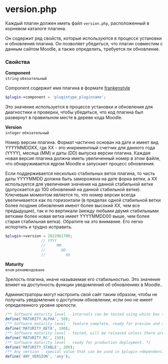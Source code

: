 # version.php

Каждый плагин должен иметь файл `version.php`, расположенный в корневом каталоге плагина.

Он содержит ряд свойств, которые используются в процессе установки и обновления плагина. Он позволяет убедиться, что плагин совместим с данным сайтом Moodle, а также определить, требуется ли обновление.

### Свойства

**Component**  
`string` `обязательный`

Component содержит имя плагина в формате [frankenstyle](https://moodledev.io/general/development/policies/codingstyle/frankenstyle)

```php
$plugin->component = 'plugintype_pluginname';
```

Это значение используется в процессе установки и обновления для диагностики и проверки, чтобы убедиться, что код плагина был развернут в правильном месте в дереве кода Moodle.

**Version**  
`integer` `обязательный`

Номер версии плагина. Формат частично основан на дате и имеет вид YYYYMMDDXX, где XX - это инкрементный счетчик для данного года (YYYY), месяца (MM) и даты (DD) выпуска версии плагина. Каждая новая версия плагина должна иметь увеличенный номер в этом файле, что обнаруживается ядром Moodle и запускает процесс обновления. 

Если поддерживается несколько стабильных веток плагина, то часть даты YYYYMMDD должна быть заморожена на дате форка ветки, а XX используется для увеличения значения на данной стабильной ветке (допускается до 100 обновлений на данной стабильной ветке). Ключевым моментом является то, что номер версии всегда увеличивается как по горизонтали (в пределах одной стабильной ветки более поздние обновления имеют более высокий XX, чем все предыдущие), так и по вертикали (между любыми двумя стабильными ветками более новая ветка имеет YYYYMMDD00 выше, чем более старая стабильная ветка). Обратите на это внимание. Его легко испортить и трудно исправить.

```php
$plugin->version = 2022061700;
                // YYYY
                //     MM
                //       DD
                //         XX
```

**Maturity**  
`enum` `рекомендовано`


Зрелость плагина, иначе называемая его стабильностью. Это значение влияет на доступность функции уведомлений об обновлениях в Moodle.. 

Администраторы могут настроить свой сайт таким образом, чтобы не получать уведомления о доступном обновлении, если оно не имеет определенного уровня зрелости.

```php
/** Software maturity level - internals can be tested using white box techniques. */
define('MATURITY_ALPHA', 50);
/** Software maturity level - feature complete, ready for preview and testing. */
define('MATURITY_BETA', 100);
/** Software maturity level - tested, will be released unless there are fatal bugs. */
define('MATURITY_RC', 150);
/** Software maturity level - ready for production deployment. */
define('MATURITY_STABLE', 200);
/** Any version - special value that can be used in $plugin->dependencies in version.php files. */
define('ANY_VERSION', 'any');
```

<!-- TODO Дополнить свойства файла версий  -->